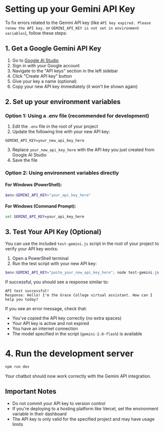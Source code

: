 # Setting up your Gemini API Key

To fix errors related to the Gemini API key (like `API key expired. Please renew the API key.` or `GEMINI_API_KEY is not set in environment variables`), follow these steps:

## 1. Get a Google Gemini API Key

1. Go to [Google AI Studio](https://makersuite.google.com/app/apikey)
2. Sign in with your Google account
3. Navigate to the "API keys" section in the left sidebar
4. Click "Create API key" button
5. Give your key a name (optional)
6. Copy your new API key immediately (it won't be shown again)

## 2. Set up your environment variables

### Option 1: Using a .env file (recommended for development)

1. Edit the `.env` file in the root of your project
2. Update the following line with your new API key:
```
GEMINI_API_KEY=your_new_api_key_here
```
3. Replace `your_new_api_key_here` with the API key you just created from Google AI Studio
4. Save the file

### Option 2: Using environment variables directly

#### For Windows (PowerShell):
```powershell
$env:GEMINI_API_KEY="your_api_key_here"
```

#### For Windows (Command Prompt):
```cmd
set GEMINI_API_KEY=your_api_key_here
```

## 3. Test Your API Key (Optional)

You can use the included `test-gemini.js` script in the root of your project to verify your API key works:

1. Open a PowerShell terminal 
2. Run the test script with your new API key:

```powershell
$env:GEMINI_API_KEY="paste_your_new_api_key_here"; node test-gemini.js
```

If successful, you should see a response similar to:

```
API test successful!
Response: Hello! I'm the Grace College virtual assistant. How can I help you today?
```

If you see an error message, check that:
- You've copied the API key correctly (no extra spaces)
- Your API key is active and not expired
- You have an internet connection
- The model specified in the script (`gemini-2.0-flash`) is available

# 4. Run the development server

```bash
npm run dev
```

Your chatbot should now work correctly with the Gemini API integration.

## Important Notes

- Do not commit your API key to version control
- If you're deploying to a hosting platform like Vercel, set the environment variable in their dashboard
- The API key is only valid for the specified project and may have usage limits
